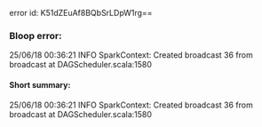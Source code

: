 error id: K51dZEuAf8BQbSrLDpW1rg==
### Bloop error:

25/06/18 00:36:21 INFO SparkContext: Created broadcast 36 from broadcast at DAGScheduler.scala:1580
#### Short summary: 

25/06/18 00:36:21 INFO SparkContext: Created broadcast 36 from broadcast at DAGScheduler.scala:1580